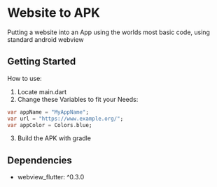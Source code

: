 # Website to APK

Putting a website into an App using the worlds most basic code, using standard android webview

## Getting Started

How to use:

1. Locate main.dart
2. Change these Variables to fit your Needs:

```Dart
var appName = "MyAppName";
var url = "https://www.example.org/";
var appColor = Colors.blue;
```
3. Build the APK with gradle


## Dependencies
- webview_flutter: ^0.3.0
